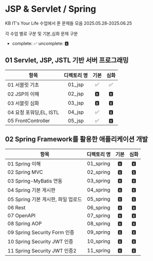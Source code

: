# JSP & Servlet / Spring

KB IT's Your Life 수업에서 푼 문제들 모음 2025.05.28-2025.06.25

각 수업 별로 구분 및 기본,심화 문제 구분

- complete: ✅ uncomplete: 🆇

## 01 Servlet, JSP, JSTL 기반 서버 프로그래밍

| 항목                    | 디렉토리 명 | 기본 | 심화 |
| ----------------------- | :---------: | :--: | :--: |
| 01 서블릿 기초          |   01_jsp    |  ✅  |  ✅  |
| 02 JSP의 이해           |   02_jsp    |  🆇   |  🆇   |
| 03 서블릿 심화          |   03_jsp    |  🆇   |  🆇   |
| 04 요청 포워딩,EL, ISTL |   04_jsp    |  ✅  |  🆇   |
| 05 FrontController      |   05_jsp    |  ✅  |  🆇   |

## 02 Spring Framework를 활용한 애플리케이션 개발

| 항목                               | 디렉토리 명 | 기본 | 심화 |
| ---------------------------------- | :---------: | :--: | :--: |
| 01 Spring 이해                     |  01_spring  |  🆇   |  🆇   |
| 02 Spring MVC                      |  02_spring  |  🆇   |  🆇   |
| 03 Spring-MyBatis 연동             |  03_spring  |  🆇   |  🆇   |
| 04 Spring 기본 게시판              |  04_spring  |  🆇   |  🆇   |
| 05 Spring 기본 게시판, 파일 업로드 |  05_spring  |  🆇   |  🆇   |
| 06 Rest                            |  06_spring  |  🆇   |  🆇   |
| 07 OpenAPl                         |  07_spring  |  🆇   |  🆇   |
| 08 Spring AOP                      |  08_spring  |  🆇   |  🆇   |
| 09 Spring Security Form 인증       |  09_spring  |  🆇   |  🆇   |
| 10 Spring Security JWT 인증        |  10_spring  |  🆇   |  🆇   |
| 11 Spring Security JWT 인증2       |  11_spring  |  🆇   |  🆇   |
